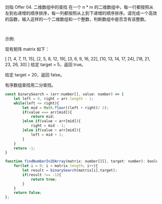 剑指 Offer 04. 二维数组中的查找
在一个 n * m 的二维数组中，每一行都按照从左到右递增的顺序排序，每一列都按照从上到下递增的顺序排序。请完成一个高效的函数，输入这样的一个二维数组和一个整数，判断数组中是否含有该整数。

 

示例:

现有矩阵 matrix 如下：

[
  [1,   4,  7, 11, 15],
  [2,   5,  8, 12, 19],
  [3,   6,  9, 16, 22],
  [10, 13, 14, 17, 24],
  [18, 21, 23, 26, 30]
]
给定 target = 5，返回 true。

给定 target = 20，返回 false。

有序数组查找用二分查找。
```js
const binarySearch = (arr:number[], value: number) => {
    let left = 0, right = arr.length - 1;
    while(left <= right){
        let mid = Math.floor((left + right)/ 2);
        if(value === arr[mid]){
            return mid;
        }else if(value < arr[mid]){
            right = mid - 1;
        }else if(value > arr[mid]){
            left = mid + 1;
        }
    }
    return -1;
}

function findNumberIn2DArray(matrix: number[][], target: number): boolean {
    for(let i = 0; i < matrix.length; i++){
        let result = binarySearch(matrix[i],target);
        if(result !== -1){
            return true;
        }
    }
    return false;
};
```


